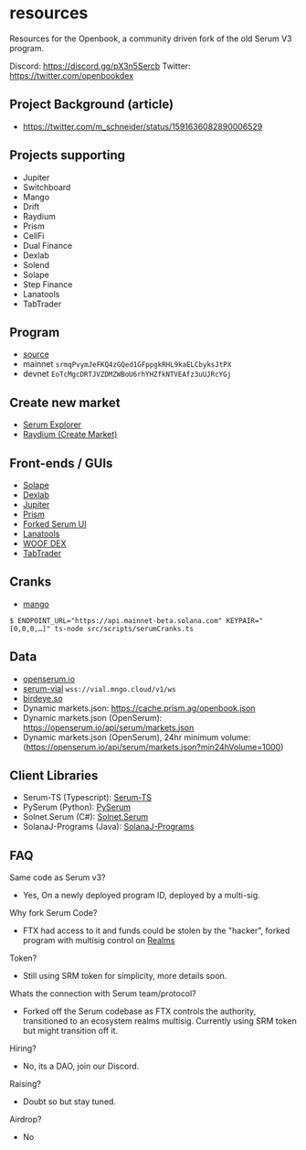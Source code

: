 # resources

Resources for the Openbook, a community driven fork of the old Serum V3 program.

Discord: https://discord.gg/pX3n5Sercb
Twitter: https://twitter.com/openbookdex 

## Project Background (article)

- https://twitter.com/m_schneider/status/1591636082890006529

## Projects supporting

- Jupiter
- Switchboard
- Mango
- Drift
- Raydium
- Prism
- CellFi
- Dual Finance
- Dexlab
- Solend
- Solape
- Step Finance
- Lanatools
- TabTrader

## Program

- [source](https://github.com/blockworks-foundation/serum-dex)
- mainnet `srmqPvymJeFKQ4zGQed1GFppgkRHL9kaELCbyksJtPX`
- devnet `EoTcMgcDRTJVZDMZWBoU6rhYHZfkNTVEAfz3uUJRcYGj`

## Create new market

- [Serum Explorer](https://serum-explorer.vercel.app/)
- [Raydium (Create Market)](https://raydium.io/create-market/)

## Front-ends / GUIs

- [Solape](https://dex.solape.io)
- [Dexlab](https://openbook.dexlab.space)
- [Jupiter](https://jup.ag/)
- [Prism](https://prism.ag/)
- [Forked Serum UI](https://openbook.lionfi.sh/#/market/8BnEgHoWFysVcuFFX7QztDmzuH8r5ZFvyP3sYwn1XTh6)
- [Lanatools](https://lanatools.com/lanadex)
- [WOOF DEX](https://dex.woofsolana.world)
- [TabTrader](https://tabtrader.com)

## Cranks

- [mango](https://github.com/blockworks-foundation/mango-client-v3)

```
$ ENDPOINT_URL="https://api.mainnet-beta.solana.com" KEYPAIR="[0,0,0,…]" ts-node src/scripts/serumCranks.ts
```

## Data

- [openserum.io](https://openserum.io)
- [serum-vial](https://github.com/tardis-dev/serum-vial)
  `wss://vial.mngo.cloud/v1/ws`
- [birdeye.so](https://birdeye.so)
- Dynamic markets.json: https://cache.prism.ag/openbook.json
- Dynamic markets.json (OpenSerum): https://openserum.io/api/serum/markets.json
- Dynamic markets.json (OpenSerum), 24hr minimum volume: (https://openserum.io/api/serum/markets.json?min24hVolume=1000)

## Client Libraries

- Serum-TS (Typescript): [Serum-TS](https://github.com/project-serum/serum-ts)
- PySerum (Python): [PySerum](https://github.com/serum-community/pyserum)
- Solnet.Serum (C#): [Solnet.Serum](https://github.com/bmresearch/Solnet.Serum)
- SolanaJ-Programs (Java):
  [SolanaJ-Programs](https://github.com/skynetcap/solanaj-programs/tree/master/serum)

## FAQ

Same code as Serum v3? 
- Yes, On a newly deployed program ID, deployed by a multi-sig.

Why fork Serum Code?
- FTX had access to it and funds could be stolen by the "hacker", forked program with multisig control on [Realms](https://app.realms.today/dao/OPENBOOK)

Token?
- Still using SRM token for simplicity, more details soon.

Whats the connection with Serum team/protocol?
- Forked off the Serum codebase as FTX controls the authority, transitioned to an ecosystem realms multisig. Currently using SRM token but might transition off it.

Hiring?
- No, its a DAO, join our Discord. 

Raising?
- Doubt so but stay tuned.

Airdrop?
- No
